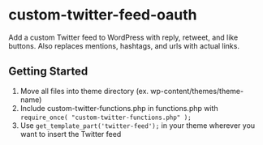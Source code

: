 # custom-twitter-feed-oauth
Add a custom Twitter feed to WordPress with reply, retweet, and like buttons. Also replaces mentions, hashtags, and urls with actual links.

## Getting Started
1. Move all files into theme directory (ex. wp-content/themes/theme-name)
2. Include custom-twitter-functions.php in functions.php with `require_once( "custom-twitter-functions.php" );`
3. Use `get_template_part('twitter-feed');` in your theme wherever you want to insert the Twitter feed
